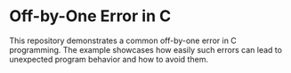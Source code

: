# Off-by-One Error in C
This repository demonstrates a common off-by-one error in C programming. The example showcases how easily such errors can lead to unexpected program behavior and how to avoid them.